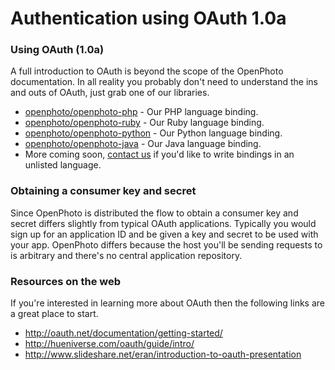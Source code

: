 Authentication using OAuth 1.0a
=======================

### Using OAuth (1.0a)

A full introduction to OAuth is beyond the scope of the OpenPhoto documentation.
In all reality you probably don't need to understand the ins and outs of OAuth, just grab one of our libraries.

* <a href="https://github.com/photo/openphoto-php">openphoto/openphoto-php</a> - Our PHP language binding.
* <a href="https://github.com/photo/openphoto-ruby">openphoto/openphoto-ruby</a> - Our Ruby language binding.
* <a href="https://github.com/photo/openphoto-python">openphoto/openphoto-python</a> - Our Python language binding.
* <a href="https://github.com/photo/openphoto-java">openphoto/openphoto-java</a> - Our Java language binding.
* More coming soon, <a href="mailto:hello@openphoto.me">contact us</a> if you'd like to write bindings in an unlisted language.

### Obtaining a consumer key and secret

Since OpenPhoto is distributed the flow to obtain a consumer key and secret differs slightly from typical OAuth applications.
Typically you would sign up for an application ID and be given a key and secret to be used with your app.
OpenPhoto differs because the host you'll be sending requests to is arbitrary and there's no central application repository.

### Resources on the web

If you're interested in learning more about OAuth then the following links are a great place to start.

* http://oauth.net/documentation/getting-started/
* http://hueniverse.com/oauth/guide/intro/
* http://www.slideshare.net/eran/introduction-to-oauth-presentation
